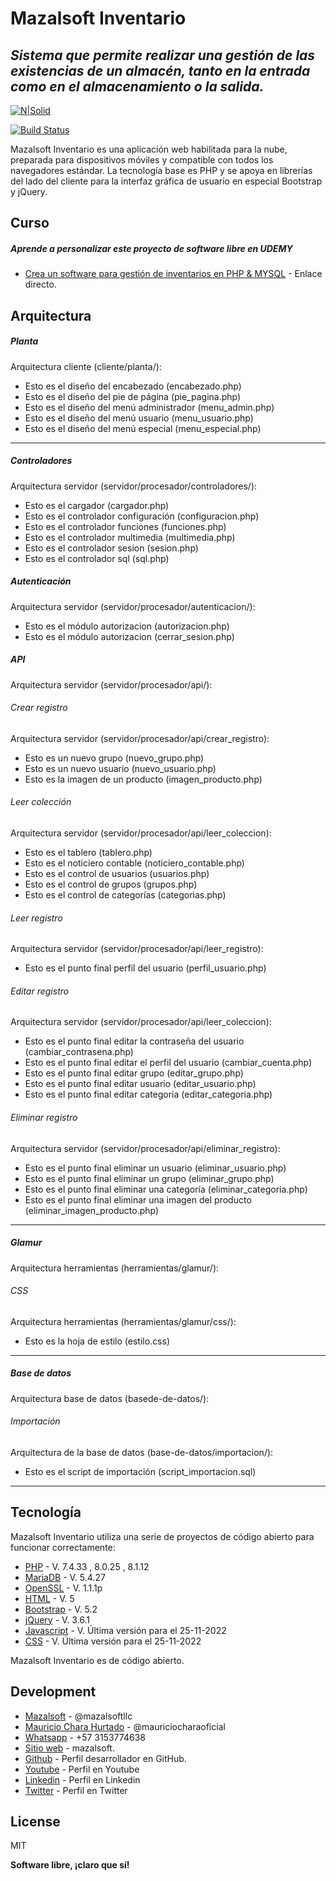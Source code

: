 # Mazalsoft Inventario
## _Sistema que permite realizar una gestión de las existencias de un almacén, tanto en la entrada como en el almacenamiento o la salida._

[![N|Solid](https://i.ibb.co/Bnm7LQP/logo-leeme-mazalsoft-inventario.png)](https://mazalsoft.xyz/inventario/)

[![Build Status](https://travis-ci.org/joemccann/dillinger.svg?branch=master)](https://mazalsoft.xyz/inventario/estado)

Mazalsoft Inventario es una aplicación web habilitada para la nube, preparada para dispositivos móviles y compatible con todos los navegadores estándar.
La tecnología base es PHP y se apoya en librerías del lado del cliente para la interfaz gráfica de usuario en especial Bootstrap y jQuery.

## Curso
##### Aprende a personalizar este proyecto de software libre en UDEMY
- [Crea un software para gestión de inventarios en PHP & MYSQL](https://www.udemy.com/course/mazalsoft-inventario-php-mysql/?referralCode=0EC56E3F9FC6DF4CB6E9) - Enlace directo.

## Arquitectura

##### Planta
Arquitectura cliente (cliente/planta/):

- Esto es el diseño del encabezado (encabezado.php)
- Esto es el diseño del pie de página (pie_pagina.php)
- Esto es el diseño del menú administrador (menu_admin.php)
- Esto es el diseño del menú usuario (menu_usuario.php)
- Esto es el diseño del menú especial (menu_especial.php)
_____________________
##### Controladores
Arquitectura servidor (servidor/procesador/controladores/):


- Esto es el cargador (cargador.php)
- Esto es el controlador configuración (configuracion.php)
- Esto es el controlador funciones (funciones.php)
- Esto es el controlador multimedia (multimedia.php)
- Esto es el controlador sesion (sesion.php)
- Esto es el controlador sql (sql.php)

##### Autenticación
Arquitectura servidor (servidor/procesador/autenticacion/):

- Esto es el módulo autorizacion (autorizacion.php)
- Esto es el módulo autorizacion (cerrar_sesion.php)

##### API
Arquitectura servidor (servidor/procesador/api/):

###### Crear registro
Arquitectura servidor (servidor/procesador/api/crear_registro):

- Esto es un nuevo grupo (nuevo_grupo.php)
- Esto es un nuevo usuario (nuevo_usuario.php)
- Esto es la imagen de un producto (imagen_producto.php)

###### Leer colección
Arquitectura servidor (servidor/procesador/api/leer_coleccion):

- Esto es el tablero (tablero.php)
- Esto es el noticiero contable (noticiero_contable.php)
- Esto es el control de usuarios (usuarios.php)
- Esto es el control de grupos (grupos.php)
- Esto es el control de categorías (categorias.php)


###### Leer registro
Arquitectura servidor (servidor/procesador/api/leer_registro):

- Esto es el punto final perfil del usuario (perfil_usuario.php)

###### Editar registro
Arquitectura servidor (servidor/procesador/api/leer_coleccion):

- Esto es el punto final editar la contraseña del usuario (cambiar_contrasena.php)
- Esto es el punto final editar el perfil del usuario (cambiar_cuenta.php)
- Esto es el punto final editar grupo (editar_grupo.php)
- Esto es el punto final editar usuario (editar_usuario.php)
- Esto es el punto final editar categoria (editar_categoria.php)

###### Eliminar registro
Arquitectura servidor (servidor/procesador/api/eliminar_registro):

- Esto es el punto final eliminar un usuario (eliminar_usuario.php)
- Esto es el punto final eliminar un grupo (eliminar_grupo.php)
- Esto es el punto final eliminar una categoría (eliminar_categoria.php)
- Esto es el punto final eliminar una imagen del producto (eliminar_imagen_producto.php)

_____________________
##### Glamur
Arquitectura herramientas (herramientas/glamur/):

###### CSS
Arquitectura herramientas (herramientas/glamur/css/):

- Esto es la hoja de estilo (estilo.css)
_____________________
##### Base de datos
Arquitectura base de datos (basede-de-datos/):

###### Importación
Arquitectura de la base de datos (base-de-datos/importacion/):
- Esto es el script de importación (script_importacion.sql)
_____________________

## Tecnología

Mazalsoft Inventario utiliza una serie de proyectos de código abierto para funcionar correctamente:
- [PHP](https://www.php.net/) - V. 7.4.33 , 8.0.25 , 8.1.12
- [MariaDB](https://www.php.net/) - V. 5.4.27
- [OpenSSL](https://www.openssl.org/) - V. 1.1.1p 
- [HTML](https://developer.mozilla.org/es/docs/Web/HTML) - V. 5 
- [Bootstrap](https://getbootstrap.com/) - V. 5.2
- [jQuery](https://jquery.com/) - V. 3.6.1
- [Javascript](https://www.javascript.com) - V. Última versión para el 25-11-2022
- [CSS](https://developer.mozilla.org/es/docs/Learn/Getting_started_with_the_web/CSS_basics) - V. Última versión para el 25-11-2022

Mazalsoft Inventario es de código abierto.

## Development
- [Mazalsoft](https://mazalsoft.xyz) - @mazalsoftllc
- [Mauricio Chara Hurtado](https://www.linkedin.com/in/mazalsoft) - @mauriciocharaoficial
- [Whatsapp](https://wa.link/125i7q) - +57 3153774638
- [Sitio web](https://www.mazalsoft.xyz) - mazalsoft.
- [Github](https://github.com/mazalsoft) - Perfil desarrollador en GitHub.
- [Youtube](https://www.youtube.com/@mazalsoftllc) - Perfil en Youtube
- [Linkedin](https://www.linkedin.com/in/mazalsoft) - Perfil en Linkedin
- [Twitter](https://www.twitter.com/mazalsoftllc) - Perfil en Twitter

## License

MIT

**Software libre, ¡claro que sí!**